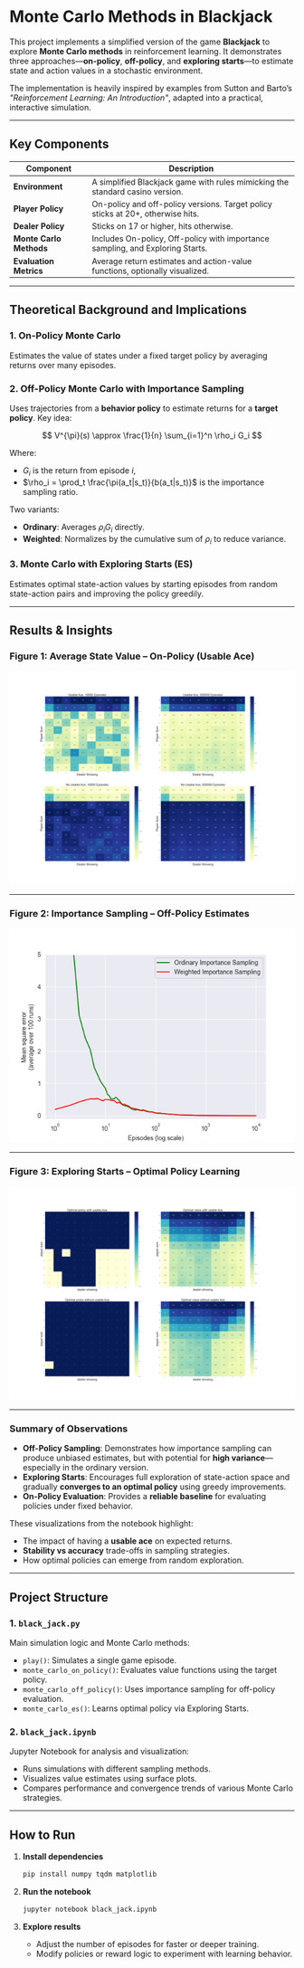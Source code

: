 # Monte Carlo Methods in Blackjack

This project implements a simplified version of the game **Blackjack** to explore **Monte Carlo methods** in reinforcement learning. It demonstrates three approaches—**on-policy**, **off-policy**, and **exploring starts**—to estimate state and action values in a stochastic environment.

The implementation is heavily inspired by examples from Sutton and Barto’s *"Reinforcement Learning: An Introduction"*, adapted into a practical, interactive simulation.

---

## Key Components

| Component                | Description                                                                 |
|--------------------------|-----------------------------------------------------------------------------|
| **Environment**          | A simplified Blackjack game with rules mimicking the standard casino version. |
| **Player Policy**        | On-policy and off-policy versions. Target policy sticks at 20+, otherwise hits. |
| **Dealer Policy**        | Sticks on 17 or higher, hits otherwise.                                     |
| **Monte Carlo Methods**  | Includes On-policy, Off-policy with importance sampling, and Exploring Starts. |
| **Evaluation Metrics**   | Average return estimates and action-value functions, optionally visualized. |

---

## Theoretical Background and Implications

### 1. **On-Policy Monte Carlo**

Estimates the value of states under a fixed target policy by averaging returns over many episodes.

### 2. **Off-Policy Monte Carlo with Importance Sampling**

Uses trajectories from a **behavior policy** to estimate returns for a **target policy**. Key idea:

$$
V^{\pi}(s) \approx \frac{1}{n} \sum_{i=1}^n \rho_i G_i
$$

Where:

- $G_i$ is the return from episode $i$,
- $\rho_i = \prod_t \frac{\pi(a_t|s_t)}{b(a_t|s_t)}$ is the importance sampling ratio.

Two variants:

- **Ordinary**: Averages $\rho_i G_i$ directly.
- **Weighted**: Normalizes by the cumulative sum of $\rho_i$ to reduce variance.

### 3. **Monte Carlo with Exploring Starts (ES)**

Estimates optimal state-action values by starting episodes from random state-action pairs and improving the policy greedily.

---



## Results & Insights

### Figure 1: Average State Value – On-Policy (Usable Ace)

![Off-Policy Estimates](generated_images/figure_5_1.png)  

---

### Figure 2: Importance Sampling – Off-Policy Estimates

![On-Policy Usable Ace](generated_images/figure_5_3.png)  


---

### Figure 3: Exploring Starts – Optimal Policy Learning

![Exploring Starts](generated_images/figure_5_2.png)  

---

### Summary of Observations

- **Off-Policy Sampling**: Demonstrates how importance sampling can produce unbiased estimates, but with potential for **high variance**—especially in the ordinary version.
- **Exploring Starts**: Encourages full exploration of state-action space and gradually **converges to an optimal policy** using greedy improvements.
- **On-Policy Evaluation**: Provides a **reliable baseline** for evaluating policies under fixed behavior.

These visualizations from the notebook highlight:

- The impact of having a **usable ace** on expected returns.
- **Stability vs accuracy** trade-offs in sampling strategies.
- How optimal policies can emerge from random exploration.

---
## Project Structure

### 1. `black_jack.py`

Main simulation logic and Monte Carlo methods:

- `play()`: Simulates a single game episode.
- `monte_carlo_on_policy()`: Evaluates value functions using the target policy.
- `monte_carlo_off_policy()`: Uses importance sampling for off-policy evaluation.
- `monte_carlo_es()`: Learns optimal policy via Exploring Starts.

### 2. `black_jack.ipynb`

Jupyter Notebook for analysis and visualization:

- Runs simulations with different sampling methods.
- Visualizes value estimates using surface plots.
- Compares performance and convergence trends of various Monte Carlo strategies.

---

## How to Run

1. **Install dependencies**
   ```bash
   pip install numpy tqdm matplotlib
   ```

2. **Run the notebook**
   ```bash
   jupyter notebook black_jack.ipynb
   ```

3. **Explore results**
   - Adjust the number of episodes for faster or deeper training.
   - Modify policies or reward logic to experiment with learning behavior.
